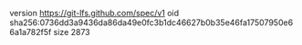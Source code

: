 version https://git-lfs.github.com/spec/v1
oid sha256:0736dd3a9436da86da49e0fc3b1dc46627b0b35e46fa17507950e66a1a782f5f
size 2873
